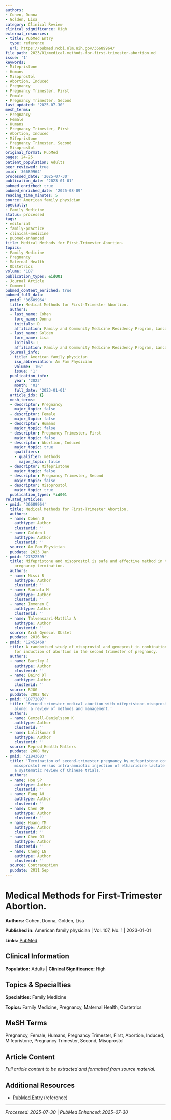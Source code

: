 ```yaml
---
authors:
- Cohen, Donna
- Golden, Lisa
category: Clinical Review
clinical_significance: High
external_resources:
- title: PubMed Entry
  type: reference
  url: https://pubmed.ncbi.nlm.nih.gov/36689964/
file_path: 2023/01/medical-methods-for-first-trimester-abortion.md
issue: '1'
keywords:
- Mifepristone
- Humans
- Misoprostol
- Abortion, Induced
- Pregnancy
- Pregnancy Trimester, First
- Female
- Pregnancy Trimester, Second
last_updated: '2025-07-30'
mesh_terms:
- Pregnancy
- Female
- Humans
- Pregnancy Trimester, First
- Abortion, Induced
- Mifepristone
- Pregnancy Trimester, Second
- Misoprostol
original_format: PubMed
pages: 24-25
patient_population: Adults
peer_reviewed: true
pmid: '36689964'
processed_date: '2025-07-30'
publication_date: '2023-01-01'
pubmed_enriched: true
pubmed_enriched_date: '2025-08-09'
reading_time_minutes: 5
source: American family physician
specialty:
- Family Medicine
status: processed
tags:
- editorial
- family-practice
- clinical-medicine
- pubmed-enhanced
title: Medical Methods for First-Trimester Abortion.
topics:
- Family Medicine
- Pregnancy
- Maternal Health
- Obstetrics
volume: '107'
publication_types: &id001
- Journal Article
- Comment
pubmed_content_enriched: true
pubmed_full_data:
  pmid: '36689964'
  title: Medical Methods for First-Trimester Abortion.
  authors:
  - last_name: Cohen
    fore_name: Donna
    initials: D
    affiliation: Family and Community Medicine Residency Program, Lancaster, Pennsylvania.
  - last_name: Golden
    fore_name: Lisa
    initials: L
    affiliation: Family and Community Medicine Residency Program, Lancaster, Pennsylvania.
  journal_info:
    title: American family physician
    iso_abbreviation: Am Fam Physician
    volume: '107'
    issue: '1'
  publication_info:
    year: '2023'
    month: '01'
    full_date: '2023-01-01'
  article_ids: {}
  mesh_terms:
  - descriptor: Pregnancy
    major_topic: false
  - descriptor: Female
    major_topic: false
  - descriptor: Humans
    major_topic: false
  - descriptor: Pregnancy Trimester, First
    major_topic: false
  - descriptor: Abortion, Induced
    major_topic: true
    qualifiers:
    - qualifier: methods
      major_topic: false
  - descriptor: Mifepristone
    major_topic: false
  - descriptor: Pregnancy Trimester, Second
    major_topic: false
  - descriptor: Misoprostol
    major_topic: true
  publication_types: *id001
related_articles:
- pmid: '36689964'
  title: Medical Methods for First-Trimester Abortion.
  authors:
  - name: Cohen D
    authtype: Author
    clusterid: ''
  - name: Golden L
    authtype: Author
    clusterid: ''
  source: Am Fam Physician
  pubdate: 2023 Jan
- pmid: '27522599'
  title: Mifepristone and misoprostol is safe and effective method in the second-trimester
    pregnancy termination.
  authors:
  - name: Nissi R
    authtype: Author
    clusterid: ''
  - name: Santala M
    authtype: Author
    clusterid: ''
  - name: Immonen E
    authtype: Author
    clusterid: ''
  - name: Talvensaari-Mattila A
    authtype: Author
    clusterid: ''
  source: Arch Gynecol Obstet
  pubdate: 2016 Nov
- pmid: '12452468'
  title: A randomised study of misoprostol and gemeprost in combination with mifepristone
    for induction of abortion in the second trimester of pregnancy.
  authors:
  - name: Bartley J
    authtype: Author
    clusterid: ''
  - name: Baird DT
    authtype: Author
    clusterid: ''
  source: BJOG
  pubdate: 2002 Nov
- pmid: '18772097'
  title: 'Second trimester medical abortion with mifepristone-misoprostol and misoprostol
    alone: a review of methods and management.'
  authors:
  - name: Gemzell-Danielsson K
    authtype: Author
    clusterid: ''
  - name: Lalitkumar S
    authtype: Author
    clusterid: ''
  source: Reprod Health Matters
  pubdate: 2008 May
- pmid: '21843683'
  title: 'Termination of second-trimester pregnancy by mifepristone combined with
    misoprostol versus intra-amniotic injection of ethacridine lactate (Rivanol®):
    a systematic review of Chinese trials.'
  authors:
  - name: Hou SP
    authtype: Author
    clusterid: ''
  - name: Fang AH
    authtype: Author
    clusterid: ''
  - name: Chen QF
    authtype: Author
    clusterid: ''
  - name: Huang YM
    authtype: Author
    clusterid: ''
  - name: Chen OJ
    authtype: Author
    clusterid: ''
  - name: Cheng LN
    authtype: Author
    clusterid: ''
  source: Contraception
  pubdate: 2011 Sep
---
```


# Medical Methods for First-Trimester Abortion.

**Authors:** Cohen, Donna, Golden, Lisa

**Published in:** American family physician | Vol. 107, No. 1 | 2023-01-01

**Links:** [PubMed](https://pubmed.ncbi.nlm.nih.gov/36689964/)

## Clinical Information

**Population:** Adults | **Clinical Significance:** High

## Topics & Specialties

**Specialties:** Family Medicine

**Topics:** Family Medicine, Pregnancy, Maternal Health, Obstetrics

## MeSH Terms

Pregnancy, Female, Humans, Pregnancy Trimester, First, Abortion, Induced, Mifepristone, Pregnancy Trimester, Second, Misoprostol

## Article Content

*Full article content to be extracted and formatted from source material.*

## Additional Resources

- [PubMed Entry](https://pubmed.ncbi.nlm.nih.gov/36689964/) (reference)

---

*Processed: 2025-07-30* | *PubMed Enhanced: 2025-07-30*
